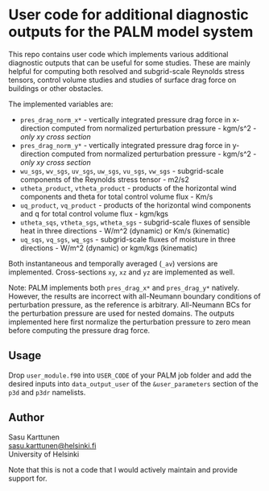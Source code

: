 # User code for additional diagnostic outputs for the PALM model system

This repo contains user code which implements various additional diagnostic outputs that can be useful for some studies. These are mainly helpful for computing both resolved and subgrid-scale Reynolds stress tensors, control volume studies and studies of surface drag force on buildings or other obstacles.

The implemented variables are:

* `pres_drag_norm_x*` - vertically integrated pressure drag force in x-direction computed from normalized perturbation pressure - kgm/s^2 - *only xy cross section*
* `pres_drag_norm_y*` - vertically integrated pressure drag force in y-direction computed from normalized perturbation pressure - kgm/s^2 - *only xy cross section*
* `wu_sgs`, `wv_sgs`, `uv_sgs`, `uw_sgs`, `vu_sgs`, `vw_sgs` - subgrid-scale components of the Reynolds stress tensor - m2/s2
* `utheta_product`, `vtheta_product` - products of the horizontal wind components and theta for total control volume flux - Km/s
* `uq_product`, `vq_product` - products of the horizontal wind components and q for total control volume flux - kgm/kgs
* `utheta_sqs`, `vtheta_sgs`, `wtheta_sgs` - subgrid-scale fluxes of sensible heat in three directions - W/m^2 (dynamic) or Km/s (kinematic)
* `uq_sqs`, `vq_sgs`, `wq_sgs` - subgrid-scale fluxes of moisture in three directions - W/m^2 (dynamic) or kgm/kgs (kinematic)

Both instantaneous and temporally averaged (`_av`) versions are implemented. Cross-sections `xy`, `xz` and `yz` are implemented as well.

Note: PALM implements both `pres_drag_x*` and `pres_drag_y*` natively. However, the results are incorrect with all-Neumann boundary conditions of perturbation pressure, as the reference is arbitrary. All-Neumann BCs for the perturbation pressure are used for nested domains. The outputs implemented here first normalize the perturbation pressure to zero mean before computing the pressure drag force.

## Usage
Drop `user_module.f90` into `USER_CODE` of your PALM job folder and add the desired inputs into `data_output_user` of the `&user_parameters` section of the `p3d` and `p3dr` namelists.

## Author
Sasu Karttunen \
<sasu.karttunen@helsinki.fi> \
University of Helsinki

Note that this is not a code that I would actively maintain and provide support for.
